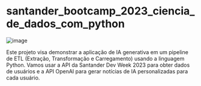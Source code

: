 # santander_bootcamp_2023_ciencia_de_dados_com_python
![image](https://github.com/Arianeester/santander_bootcamp_2023_ciencia_de_dados_com_python/assets/142514580/100b14e3-1a1c-4ac1-b075-540f8e18a1ac)

Este projeto visa demonstrar a aplicação de IA generativa em um pipeline de ETL (Extração, Transformação e Carregamento) usando a linguagem Python. Vamos usar a API da Santander Dev Week 2023 para obter dados de usuários e a API OpenAI para gerar notícias de IA personalizadas para cada usuário.
